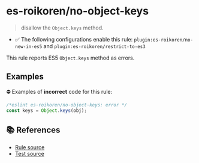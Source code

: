 # es-roikoren/no-object-keys
> disallow the `Object.keys` method.

- ✅ The following configurations enable this rule: `plugin:es-roikoren/no-new-in-es5` and `plugin:es-roikoren/restrict-to-es3`

This rule reports ES5 `Object.keys` method as errors.

## Examples

⛔ Examples of **incorrect** code for this rule:

```js
/*eslint es-roikoren/no-object-keys: error */
const keys = Object.keys(obj);
```

## 📚 References

- [Rule source](https://github.com/roikoren755/eslint-plugin-es/blob/v0.0.5/src/rules/no-object-keys.ts)
- [Test source](https://github.com/roikoren755/eslint-plugin-es/blob/v0.0.5/tests/src/rules/no-object-keys.ts)
